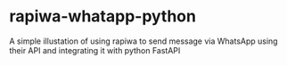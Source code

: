 # rapiwa-whatapp-python
A simple illustation of using rapiwa to send message via WhatsApp using their API and integrating it with python FastAPI
